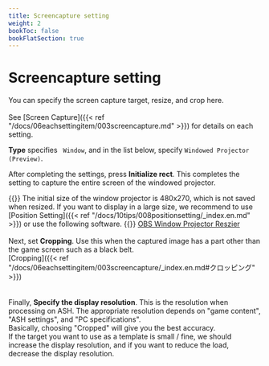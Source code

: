 ```yaml
---
title: Screencapture setting
weight: 2
bookToc: false
bookFlatSection: true
---
```


# Screencapture setting

You can specify the screen capture target, resize, and crop here.\
\
See [Screen Capture]({{< ref "/docs/06eachsettingitem/003screencapture.md" >}}) for details on each setting.


**Type** specifies ``` Window```, and in the list below, specify ```Windowed Projector (Preview)```.

After completing the settings, press **Initialize rect**. This completes the setting to capture the entire screen of the windowed projector.

{{<hint info>}}
The initial size of the window projector is 480x270, which is not saved when resized. If you want to display in a large size, we recommend to use [Position Setting]({{< ref "/docs/10tips/008positionsetting/_index.en.md" >}}) or use the following software.
{{</hint>}}
[OBS Window Projector Reszier](https://booth.pm/ja/items/2057279)\
\
Next, set **Cropping**. Use this when the captured image has a part other than the game screen such as a black belt.\
[Cropping]({{< ref "/docs/06eachsettingitem/003screencapture/_index.en.md#クロッピング" >}})\
\
\
Finally, **Specify the display resolution**. This is the resolution when processing on ASH. The appropriate resolution depends on "game content", "ASH settings", and "PC specifications".\
Basically, choosing "Cropped" will give you the best accuracy.\
If the target you want to use as a template is small / fine, we should increase the display resolution, and if you want to reduce the load, decrease the display resolution.